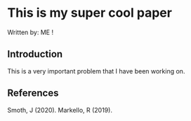 # This is my super cool paper
Written by: ME !

## Introduction

This is a very important problem that I have been working on.

## References

Smoth, J (2020).
Markello, R (2019).
